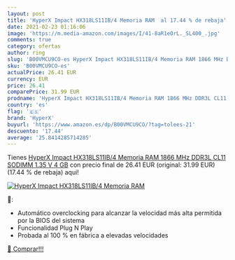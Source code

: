 ```yaml
---
layout: post
title: 'HyperX Impact HX318LS11IB/4 Memoria RAM  al 17.44 % de rebaja'
date: 2021-02-23 01:16:06
image: 'https://m.media-amazon.com/images/I/41-8aR1eOrL._SL400_.jpg'
comments: true
category: ofertas
author: ring
slug: 'B00VMCU9CO-es HyperX Impact HX318LS11IB/4 Memoria RAM 1866 MHz DDR3L...'
sku: 'B00VMCU9CO-es'
actualPrice: 26.41 EUR
currency: EUR
price: 26.41
comparePrice: 31.99 EUR
prodname: 'HyperX Impact HX318LS11IB/4 Memoria RAM 1866 MHz DDR3L CL11 SODIMM 1.35 V  4 GB'
country: 'es'
flag: '🇪🇸'
brand: 'HyperX'
buyurl: 'https://www.amazon.es/dp/B00VMCU9CO/?tag=tolees-21'
descuento: '17.44'
average: '25.8414285714285'
---
```


Tienes [HyperX Impact HX318LS11IB/4 Memoria RAM 1866 MHz DDR3L CL11 SODIMM 1.35 V  4 GB](https://www.amazon.es/dp/B00VMCU9CO/?tag=tolees-21) con precio final de  26.41 EUR (original: 31.99 EUR) (17.44 %  de rebaja) aqui!

[![HyperX Impact HX318LS11IB/4 Memoria RAM ](https://m.media-amazon.com/images/I/41-8aR1eOrL._SL400_.jpg)](https://www.amazon.es/dp/B00VMCU9CO/?tag=tolees-21)

🔎:

- Automático overclocking para alcanzar la velocidad más alta permitida por la BIOS del sistema
- Funcionalidad Plug N Play
- Probada al 100 % en fábrica a elevadas velocidades

[🛒 Comprar!!!](https://www.amazon.es/dp/B00VMCU9CO/?tag=tolees-21)
